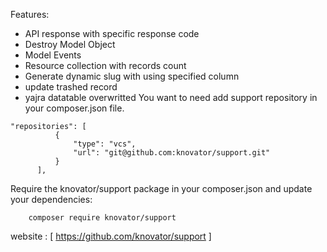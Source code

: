 
Features:
- API response with specific response code
- Destroy Model Object
- Model Events
- Resource collection with records count
- Generate dynamic slug with using specified column
- update trashed record
- yajra datatable overwritted
You want to need add support repository in your composer.json file.

```
"repositories": [
          {
              "type": "vcs",
              "url": "git@github.com:knovator/support.git"
          }
      ],
```

Require the knovator/support package in your composer.json and update your dependencies:

```
    composer require knovator/support
 ```

website : [ https://github.com/knovator/support ]
